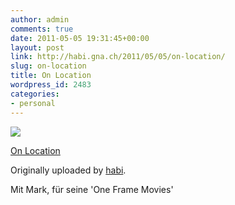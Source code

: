 ```yaml
---
author: admin
comments: true
date: 2011-05-05 19:31:45+00:00
layout: post
link: http://habi.gna.ch/2011/05/05/on-location/
slug: on-location
title: On Location
wordpress_id: 2483
categories:
- personal
---
```



 [![](http://farm6.static.flickr.com/5184/5690766305_b6c2afb604_m.jpg)](http://www.flickr.com/photos/habi/5690766305/)
   

 
  [On Location](http://www.flickr.com/photos/habi/5690766305/)
    

  Originally uploaded by [habi](http://www.flickr.com/photos/habi/).
 



Mit Mark, für seine 'One Frame Movies'
  

